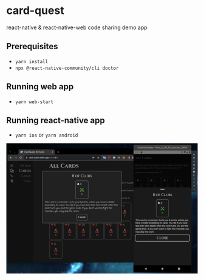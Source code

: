 # card-quest

react-native & react-native-web code sharing demo app

## Prerequisites
- `yarn install`
- `npx @react-native-community/cli doctor`

## Running web app
- `yarn web-start`

## Running react-native app
- `yarn ios` or `yarn android`

![screenshot](article/react-native-web-code-share.jpg)

